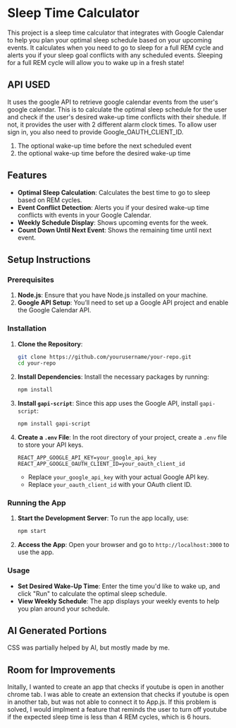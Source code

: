 # Sleep Time Calculator

This project is a sleep time calculator that integrates with Google Calendar to help you plan your optimal sleep schedule based on your upcoming events. It calculates when you need to go to sleep for a full REM cycle and alerts you if your sleep goal conflicts with any scheduled events. Sleeping for a full REM cycle will allow you to wake up in a fresh state!

## API USED
It uses the google API to retrieve google calendar events from the user's google calendar. This is to calculate the optimal sleep schedule for the user and check if the user's desired wake-up time conflicts with their shedule. If not, it provides the user with 2 different alarm clock times. To allow user sign in, you also need to provide Google_OAUTH_CLIENT_ID.

1. The optional wake-up time before the next scheduled event
2. the optional wake-up time before the desired wake-up time

## Features
- **Optimal Sleep Calculation**: Calculates the best time to go to sleep based on REM cycles.
- **Event Conflict Detection**: Alerts you if your desired wake-up time conflicts with events in your Google Calendar.
- **Weekly Schedule Display**: Shows upcoming events for the week.
- **Count Down Until Next Event**: Shows the remaining time until next event.

## Setup Instructions

### Prerequisites
1. **Node.js**: Ensure that you have Node.js installed on your machine.
2. **Google API Setup**: You’ll need to set up a Google API project and enable the Google Calendar API.

### Installation

1. **Clone the Repository**:
   ```bash
   git clone https://github.com/yourusername/your-repo.git
   cd your-repo
   ```

2. **Install Dependencies**:
   Install the necessary packages by running:
   ```bash
   npm install
   ```
   
3. **Install `gapi-script`**:
   Since this app uses the Google API, install `gapi-script`:
   ```bash
   npm install gapi-script
   ```

4. **Create a `.env` File**:
   In the root directory of your project, create a `.env` file to store your API keys.

   ```plaintext
   REACT_APP_GOOGLE_API_KEY=your_google_api_key
   REACT_APP_GOOGLE_OAUTH_CLIENT_ID=your_oauth_client_id
   ```

   - Replace `your_google_api_key` with your actual Google API key.
   - Replace `your_oauth_client_id` with your OAuth client ID.

### Running the App

1. **Start the Development Server**:
   To run the app locally, use:
   ```bash
   npm start
   ```

2. **Access the App**:
   Open your browser and go to `http://localhost:3000` to use the app.

### Usage

- **Set Desired Wake-Up Time**: Enter the time you'd like to wake up, and click "Run" to calculate the optimal sleep schedule.
- **View Weekly Schedule**: The app displays your weekly events to help you plan around your schedule.

## AI Generated Portions
CSS was partially helped by AI, but mostly made by me.

## Room for Improvements

Initally, I wanted to create an app that checks if youtube is open in another chrome tab. I was able to create an extension that checks if youtube is open in another tab, but was not able to connect it to App.js. If this problem is solved, I would implment a feature that reminds the user to turn off youtube if the expected sleep time is less than 4 REM cycles, which is 6 hours.


